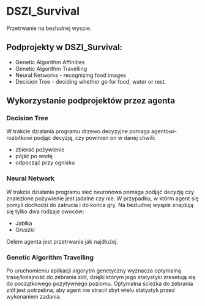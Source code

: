 # DSZI_Survival
Przetrwanie na bezludnej wyspie.

## Podprojekty w DSZI_Survival:
* Genetic Algorithm Affinities
* Genetic Algorithm Travelling
* Neural Networks - recognizing food images
* Decision Tree - deciding whether go for food, water or rest.

## Wykorzystanie podprojektów przez agenta

### Decision Tree
W trakcie działania programu drzewo decyzyjne pomaga agentowi-rozbitkowi podjąć decyzję, 
czy powinien on w danej chwili:
 * zbierać pożywienie
 * pójść po wodę
 * odpocząć przy ognisku
 
### Neural Network
W trakcie działania programu sieć neuronowa pomaga podjąć decyzję czy znalezione pożywienie jest jadalne
czy nie. W przypadku, w którm agent się pomyli dochodzi do zatrucia i do końca gry.
Na bezludnej wyspie znajdują się tylko dwa rodzaje owoców:
 * Jabłka
 * Gruszki
 
 Celem agenta jest przetrwanie jak najdłużej.
 
### Genetic Algorithm Travelling
Po uruchomieniu aplikacji algorytm genetyczny wyznacza optymalną trasę/kolejność do zebrania ziół,
dzięki którym jego statystyki zresetują się do początkowego pozytywnego poziomu. Optymalna ścieżka
do zebrania ziół jest potrzebna, aby agent nie stracił zbyt wielu statystyk przed wykonaniem zadania.